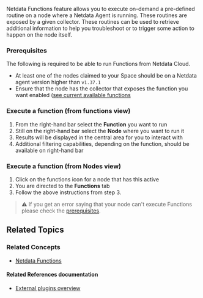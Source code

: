 <!--
title: "Run-time troubleshooting with Functions"
sidebar_label: "Run-time troubleshooting with Functions"
custom_edit_url: "https://github.com/netdata/netdata/blob/master/docs/cloud/runtime-troubleshooting-with-functions.md"
learn_status: "Published"
sidebar_position: "4"
learn_topic_type: "Tasks"
learn_rel_path: "Operations"
learn_docs_purpose: "Instructions on how to use Functions"
-->

Netdata Functions feature allows you to execute on-demand a pre-defined routine on a node where a Netdata Agent is running. These routines are exposed by a given collector. 
These routines can be used to retrieve additional information to help you troubleshoot or to trigger some action to happen on the node itself.


### Prerequisites

The following is required to be able to run Functions from Netdata Cloud.
* At least one of the nodes claimed to your Space should be on a Netdata agent version higher than `v1.37.1`
* Ensure that the node has the collector that exposes the function you want enabled ([see current available functions](https://github.com/netdata/netdata/blob/master/docs/cloud/netdata-functions.md#what-functions-are-currently-available)

### Execute a function (from functions view)

1. From the right-hand bar select the **Function** you want to run
2. Still on the right-hand bar select the **Node** where you want to run it
3. Results will be displayed in the central area for you to interact with
4. Additional filtering capabilities, depending on the function, should be available on right-hand bar

### Execute a function (from Nodes view)

1. Click on the functions icon for a node that has this active
2. You are directed to the **Functions** tab
3. Follow the above instructions from step 3.

> ⚠️ If you get an error saying that your node can't execute Functions please check the [prerequisites](#prerequisites).

## Related Topics

### **Related Concepts**
- [Netdata Functions](https://github.com/netdata/netdata/blob/master/docs/cloud/netdata-functions.md)

#### Related References documentation
- [External plugins overview](https://github.com/netdata/netdata/blob/master/docs/nightly/references/collectors-references/plugins.d/#function)
